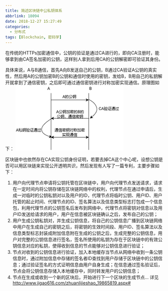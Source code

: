 ```yaml
---
title: 简述区块链中公私钥体系
abbrlink: 18094
date: 2018-12-27 15:27:49
categories:
  - 分布式
tags: [Blockchain, 密码学]
---
```

在传统的HTTPs加密通信中，公钥的验证是通过CA进行的，即向CA注册时，能够拿到由CA签名加密的公钥，这样别人拿到后用CA的公钥解密即可验证其身份。

具体来说，A与B通信，首先A向B发送自己的公钥，B通过CA验证A公钥的真实性，然后用A的公钥加密B的公钥和通信时使用的密钥，发给B，B用自己的私钥解开就拿到了通信密钥，之后即可通过通信密钥进行对称加密实现通信。原理图如下：
![](/images/PK.png)

区块链中也依然存在CA实现公钥身份证明，若要去掉CA这个中心呢，设想公钥是否可以用区块链来实现公开透明共识，然后发现有人写了一篇专利，主要步骤如下：
1. 用户向代理节点申请将公钥托管在区块链中，用户向代理节点发送请求，请求在一定时间内将公钥存储在区块链网络中的权利，代理节点在通过申请后，生成一对临时的公钥私钥对以及用户的ID，代理节点将临时公钥、用户ID、用户托管的起止时间、代理节点的ID、签名算法以及信息类型标志打包成一个信息包，利用代理节点的公钥签名后发布到网络中，代理节点将密钥对信息以及用户ID发送给请求的用户，用户在信息被区块链确认之后，发布自己的公钥；
2. 用户生成公钥私钥对，并生成公钥信息，将自己的公钥信息广播到区块链网络中用户在生成自己的密钥之后，将密钥的生效时间段、用户ID、签名算法以及信息类型标志封装成附加信息附在生成的公钥之后，生成完整的公钥信息，用户对完整的公钥信息进行签名，签名所使用的私钥为存在于区块链中的有效公钥信息对应的私钥，使得收到信息的节点能够对公钥信息进行验证；
3. 节点对收到的公钥信息进行验证，加入本地缓存当节点从网络中收到一条公钥信息时，通过附加信息中存储的签名者ID查找到用户存储于区块链中的公钥信息；通过验证签名的方式证明信息由用户自身生成；在信息通过签名验证后，节点会将公钥信息存储入本地缓存中，同时转发用户的公钥信息；
4. 节点在生成或收到一个新的区块后，开始进行下一个区块的生成节点...
详见 http://www.jigao616.com/zhuanlijieshao_19865819.aspx#